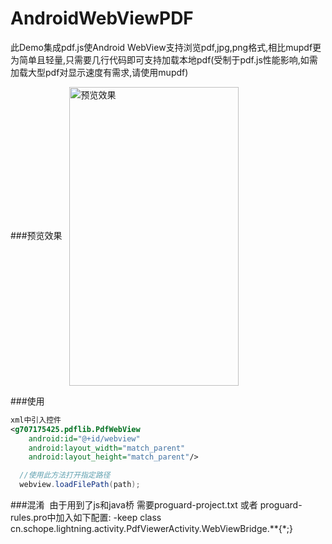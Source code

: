 # AndroidWebViewPDF
此Demo集成pdf.js使Android WebView支持浏览pdf,jpg,png格式,相比mupdf更为简单且轻量,只需要几行代码即可支持加载本地pdf(受制于pdf.js性能影响,如需加载大型pdf对显示速度有需求,请使用mupdf)

###预览效果
   <img src="https://github.com/g707175425/AndroidWebViewPDF/blob/master/preview.png" width = "271" height = "478" alt="预览效果" align=center />

###使用
```xml
xml中引入控件
<g707175425.pdflib.PdfWebView
    android:id="@+id/webview"
    android:layout_width="match_parent"
    android:layout_height="match_parent"/>
```

```java
  //使用此方法打开指定路径
  webview.loadFilePath(path);
```

###混淆
  由于用到了js和java桥
  需要proguard-project.txt 或者 proguard-rules.pro中加入如下配置:
  -keep class cn.schope.lightning.activity.PdfViewerActivity.WebViewBridge.**{*;}
  
  
